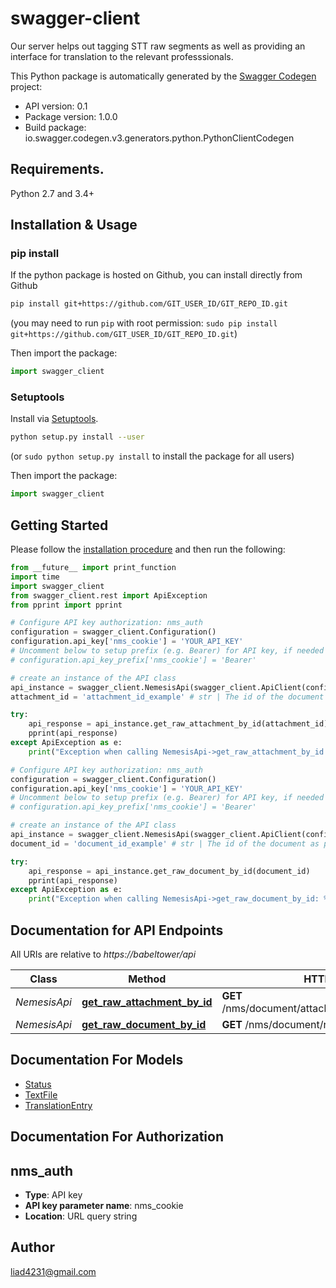 # swagger-client
Our server helps out tagging STT raw segments as well as providing an interface for translation to the relevant professsionals.

This Python package is automatically generated by the [Swagger Codegen](https://github.com/swagger-api/swagger-codegen) project:

- API version: 0.1
- Package version: 1.0.0
- Build package: io.swagger.codegen.v3.generators.python.PythonClientCodegen

## Requirements.

Python 2.7 and 3.4+

## Installation & Usage
### pip install

If the python package is hosted on Github, you can install directly from Github

```sh
pip install git+https://github.com/GIT_USER_ID/GIT_REPO_ID.git
```
(you may need to run `pip` with root permission: `sudo pip install git+https://github.com/GIT_USER_ID/GIT_REPO_ID.git`)

Then import the package:
```python
import swagger_client 
```

### Setuptools

Install via [Setuptools](http://pypi.python.org/pypi/setuptools).

```sh
python setup.py install --user
```
(or `sudo python setup.py install` to install the package for all users)

Then import the package:
```python
import swagger_client
```

## Getting Started

Please follow the [installation procedure](#installation--usage) and then run the following:

```python
from __future__ import print_function
import time
import swagger_client
from swagger_client.rest import ApiException
from pprint import pprint

# Configure API key authorization: nms_auth
configuration = swagger_client.Configuration()
configuration.api_key['nms_cookie'] = 'YOUR_API_KEY'
# Uncomment below to setup prefix (e.g. Bearer) for API key, if needed
# configuration.api_key_prefix['nms_cookie'] = 'Bearer'

# create an instance of the API class
api_instance = swagger_client.NemesisApi(swagger_client.ApiClient(configuration))
attachment_id = 'attachment_id_example' # str | The id of the document's attachment itself.

try:
    api_response = api_instance.get_raw_attachment_by_id(attachment_id)
    pprint(api_response)
except ApiException as e:
    print("Exception when calling NemesisApi->get_raw_attachment_by_id: %s\n" % e)

# Configure API key authorization: nms_auth
configuration = swagger_client.Configuration()
configuration.api_key['nms_cookie'] = 'YOUR_API_KEY'
# Uncomment below to setup prefix (e.g. Bearer) for API key, if needed
# configuration.api_key_prefix['nms_cookie'] = 'Bearer'

# create an instance of the API class
api_instance = swagger_client.NemesisApi(swagger_client.ApiClient(configuration))
document_id = 'document_id_example' # str | The id of the document as presented in Nemesis.

try:
    api_response = api_instance.get_raw_document_by_id(document_id)
    pprint(api_response)
except ApiException as e:
    print("Exception when calling NemesisApi->get_raw_document_by_id: %s\n" % e)
```

## Documentation for API Endpoints

All URIs are relative to *https://babeltower/api*

Class | Method | HTTP request | Description
------------ | ------------- | ------------- | -------------
*NemesisApi* | [**get_raw_attachment_by_id**](docs/NemesisApi.md#get_raw_attachment_by_id) | **GET** /nms/document/attachment/raw/{attachment_id} | 
*NemesisApi* | [**get_raw_document_by_id**](docs/NemesisApi.md#get_raw_document_by_id) | **GET** /nms/document/raw/{document_id} | 

## Documentation For Models

 - [Status](docs/Status.md)
 - [TextFile](docs/TextFile.md)
 - [TranslationEntry](docs/TranslationEntry.md)

## Documentation For Authorization


## nms_auth

- **Type**: API key
- **API key parameter name**: nms_cookie
- **Location**: URL query string


## Author

liad4231@gmail.com
